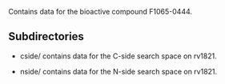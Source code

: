 Contains data for the bioactive compound F1065-0444.

## Subdirectories

- cside/ contains data for the C-side search space on rv1821.

- nside/ contains data for the N-side search space on rv1821.

